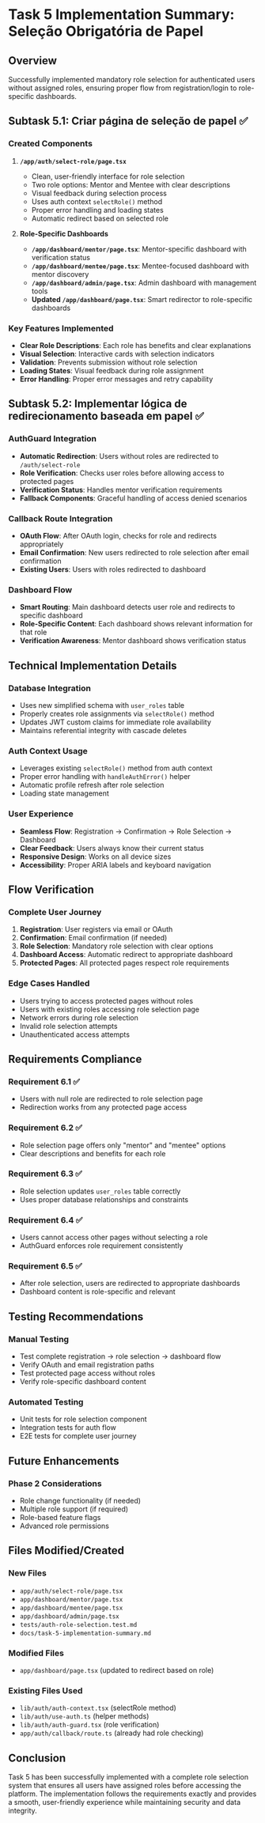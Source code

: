 # Task 5 Implementation Summary: Seleção Obrigatória de Papel

## Overview
Successfully implemented mandatory role selection for authenticated users without assigned roles, ensuring proper flow from registration/login to role-specific dashboards.

## Subtask 5.1: Criar página de seleção de papel ✅

### Created Components
1. **`/app/auth/select-role/page.tsx`**
   - Clean, user-friendly interface for role selection
   - Two role options: Mentor and Mentee with clear descriptions
   - Visual feedback during selection process
   - Uses auth context `selectRole()` method
   - Proper error handling and loading states
   - Automatic redirect based on selected role

2. **Role-Specific Dashboards**
   - **`/app/dashboard/mentor/page.tsx`**: Mentor-specific dashboard with verification status
   - **`/app/dashboard/mentee/page.tsx`**: Mentee-focused dashboard with mentor discovery
   - **`/app/dashboard/admin/page.tsx`**: Admin dashboard with management tools
   - **Updated `/app/dashboard/page.tsx`**: Smart redirector to role-specific dashboards

### Key Features Implemented
- **Clear Role Descriptions**: Each role has benefits and clear explanations
- **Visual Selection**: Interactive cards with selection indicators
- **Validation**: Prevents submission without role selection
- **Loading States**: Visual feedback during role assignment
- **Error Handling**: Proper error messages and retry capability

## Subtask 5.2: Implementar lógica de redirecionamento baseada em papel ✅

### AuthGuard Integration
- **Automatic Redirection**: Users without roles are redirected to `/auth/select-role`
- **Role Verification**: Checks user roles before allowing access to protected pages
- **Verification Status**: Handles mentor verification requirements
- **Fallback Components**: Graceful handling of access denied scenarios

### Callback Route Integration
- **OAuth Flow**: After OAuth login, checks for role and redirects appropriately
- **Email Confirmation**: New users redirected to role selection after email confirmation
- **Existing Users**: Users with roles redirected to dashboard

### Dashboard Flow
- **Smart Routing**: Main dashboard detects user role and redirects to specific dashboard
- **Role-Specific Content**: Each dashboard shows relevant information for that role
- **Verification Awareness**: Mentor dashboard shows verification status

## Technical Implementation Details

### Database Integration
- Uses new simplified schema with `user_roles` table
- Properly creates role assignments via `selectRole()` method
- Updates JWT custom claims for immediate role availability
- Maintains referential integrity with cascade deletes

### Auth Context Usage
- Leverages existing `selectRole()` method from auth context
- Proper error handling with `handleAuthError()` helper
- Automatic profile refresh after role selection
- Loading state management

### User Experience
- **Seamless Flow**: Registration → Confirmation → Role Selection → Dashboard
- **Clear Feedback**: Users always know their current status
- **Responsive Design**: Works on all device sizes
- **Accessibility**: Proper ARIA labels and keyboard navigation

## Flow Verification

### Complete User Journey
1. **Registration**: User registers via email or OAuth
2. **Confirmation**: Email confirmation (if needed)
3. **Role Selection**: Mandatory role selection with clear options
4. **Dashboard Access**: Automatic redirect to appropriate dashboard
5. **Protected Pages**: All protected pages respect role requirements

### Edge Cases Handled
- Users trying to access protected pages without roles
- Users with existing roles accessing role selection page
- Network errors during role selection
- Invalid role selection attempts
- Unauthenticated access attempts

## Requirements Compliance

### Requirement 6.1 ✅
- Users with null role are redirected to role selection page
- Redirection works from any protected page access

### Requirement 6.2 ✅
- Role selection page offers only "mentor" and "mentee" options
- Clear descriptions and benefits for each role

### Requirement 6.3 ✅
- Role selection updates `user_roles` table correctly
- Uses proper database relationships and constraints

### Requirement 6.4 ✅
- Users cannot access other pages without selecting a role
- AuthGuard enforces role requirement consistently

### Requirement 6.5 ✅
- After role selection, users are redirected to appropriate dashboards
- Dashboard content is role-specific and relevant

## Testing Recommendations

### Manual Testing
- Test complete registration → role selection → dashboard flow
- Verify OAuth and email registration paths
- Test protected page access without roles
- Verify role-specific dashboard content

### Automated Testing
- Unit tests for role selection component
- Integration tests for auth flow
- E2E tests for complete user journey

## Future Enhancements

### Phase 2 Considerations
- Role change functionality (if needed)
- Multiple role support (if required)
- Role-based feature flags
- Advanced role permissions

## Files Modified/Created

### New Files
- `app/auth/select-role/page.tsx`
- `app/dashboard/mentor/page.tsx`
- `app/dashboard/mentee/page.tsx`
- `app/dashboard/admin/page.tsx`
- `tests/auth-role-selection.test.md`
- `docs/task-5-implementation-summary.md`

### Modified Files
- `app/dashboard/page.tsx` (updated to redirect based on role)

### Existing Files Used
- `lib/auth/auth-context.tsx` (selectRole method)
- `lib/auth/use-auth.ts` (helper methods)
- `lib/auth/auth-guard.tsx` (role verification)
- `app/auth/callback/route.ts` (already had role checking)

## Conclusion

Task 5 has been successfully implemented with a complete role selection system that ensures all users have assigned roles before accessing the platform. The implementation follows the requirements exactly and provides a smooth, user-friendly experience while maintaining security and data integrity.
